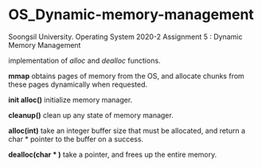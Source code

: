 # OS_Dynamic-memory-management
Soongsil University. Operating System 2020-2 Assignment 5 : Dynamic Memory Management

 implementation of _alloc_ and _dealloc_ functions.
 
**mmap** obtains pages of memory from the OS, and allocate chunks from these pages dynamically when requested.

**init alloc()** initialize memory manager.

**cleanup()** clean up any state of memory manager.

**alloc(int)** take an integer buffer size that must be allocated, and return a char * pointer to the buffer on a success.

**dealloc(char * )** take a pointer, and frees up the entire memory.
